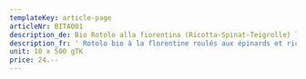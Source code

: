 ```yaml
---
templateKey: article-page
articleNr: BITA001
description_de: Bio Rotolo alla fiorentina (Ricotta-Spinat-Teigrolle) lose schockgefroren
description_fr: ' Rotolo bio à la florentine roulés aux épinards et ricotta en vrac, surgelés'
unit: 10 x 500 gTK
price: 24.--
---
```


